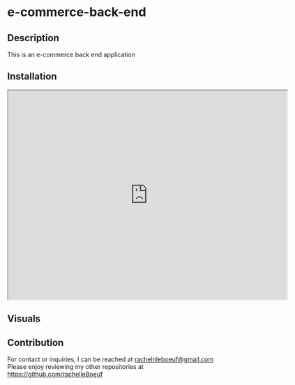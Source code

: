 # e-commerce-back-end

## Description

This is an e-commerce back end application

## Installation

<iframe src="https://drive.google.com/file/d/1AqGVy2lEXIHPKKc5MB5kZY5_gIq0Q1fT/preview" width="640" height="480"></iframe>

## Visuals

## Contribution

For contact or inquiries, I can be reached at rachelnleboeuf@gmail.com
Please enjoy reviewing my other repositories at https://github.com/rachelleBoeuf


